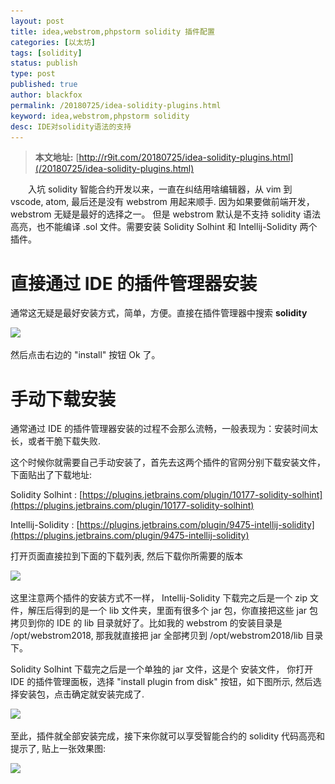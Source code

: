 ```yaml
---
layout: post
title: idea,webstrom,phpstorm solidity 插件配置
categories: [以太坊]
tags: [solidity]
status: publish
type: post
published: true
author: blackfox
permalink: /20180725/idea-solidity-plugins.html
keyword: idea,webstrom,phpstorm solidity
desc: IDE对solidity语法的支持
---
```


> __本文地址:__ [http://r9it.com/20180725/idea-solidity-plugins.html](/20180725/idea-solidity-plugins.html)

&emsp;&emsp;入坑 solidity 智能合约开发以来，一直在纠结用啥编辑器，从 vim 到 vscode, atom, 最后还是没有 webstrom 用起来顺手. 因为如果要做前端开发，webstrom
无疑是最好的选择之一。 但是 webstrom 默认是不支持 solidity 语法高亮，也不能编译 .sol 文件。需要安装 Solidity Solhint 和 Intellij-Solidity 两个插件。

直接通过 IDE 的插件管理器安装
=======

通常这无疑是最好安装方式，简单，方便。直接在插件管理器中搜索 __solidity__

<img class="img-view" data-src="/images/2018/07/idea-plug-install.png" src="/images/1px.png" />

然后点击右边的 "install" 按钮 Ok 了。

手动下载安装
======

通常通过 IDE 的插件管理器安装的过程不会那么流畅，一般表现为：安装时间太长，或者干脆下载失败.

这个时候你就需要自己手动安装了，首先去这两个插件的官网分别下载安装文件，下面贴出了下载地址:

Solidity Solhint : [https://plugins.jetbrains.com/plugin/10177-solidity-solhint](https://plugins.jetbrains.com/plugin/10177-solidity-solhint)

Intellij-Solidity : [https://plugins.jetbrains.com/plugin/9475-intellij-solidity](https://plugins.jetbrains.com/plugin/9475-intellij-solidity)

打开页面直接拉到下面的下载列表, 然后下载你所需要的版本

<img class="img-view" data-src="/images/2018/07/plug-download.png" src="/images/1px.png" />

这里注意两个插件的安装方式不一样， Intellij-Solidity 下载完之后是一个 zip 文件，解压后得到的是一个 lib 文件夹，里面有很多个 jar 包，你直接把这些 jar 包
拷贝到你的 IDE 的 lib 目录就好了。比如我的 webstrom 的安装目录是 /opt/webstrom2018, 那我就直接把 jar 全部拷贝到 /opt/webstrom2018/lib 目录下。

Solidity Solhint 下载完之后是一个单独的 jar 文件，这是个 安装文件， 你打开 IDE 的插件管理面板，选择 "install plugin from disk" 按钮，如下图所示,
然后选择安装包，点击确定就安装完成了.

<img class="img-view" data-src="/images/2018/07/solhint-install.png" src="/images/1px.png" />

至此，插件就全部安装完成，接下来你就可以享受智能合约的 solidity 代码高亮和提示了, 贴上一张效果图:

<img class="img-view" data-src="/images/2018/07/plug-install-complete.png" src="/images/1px.png" />
